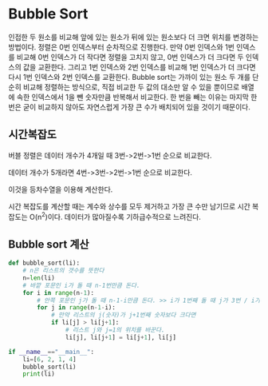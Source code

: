 # Bubble Sort

인접한 두 원소를 비교해 앞에 있는 원소가 뒤에 있는 원소보다 더 크면 위치를 변경하는 방법이다.
정렬은 0번 인덱스부터 순차적으로 진행한다. 만약 0번 인덱스와 1번 인덱스를 비교해 0번 인덱스가 더 작다면 정렬을 고치지 않고, 0번 인덱스가 더 크다면 두 인덱스의 값을 교환한다. 그리고 1번 인덱스와 2번 인덱스를 비교해 1번 인덱스가 더 크다면 다시 1번 인덱스와 2번 인덱스를 교환한다.
Bubble sort는 가까이 있는 원소 두 개를 단순히 비교해 정렬하는 방식으로, 직접 비교한 두 값의 대소만 알 수 있을 뿐이므로 배열에 속한 인덱스에서 1을 뺀 숫자만큼 반복해서 비교한다. 한 번을 빼는 이유는 마지막 한 번은 굳이 비교하지 않아도 자연스럽게 가장 큰 수가 배치되어 있을 것이기 때문이다.



## 시간복잡도

버블 정렬은 데이터 개수가 4개일 때 3번->2번->1번 순으로 비교한다.

데이터 개수가 5개라면 4번->3번->2번->1번 순으로 비교한다.

이것을 등차수열을 이용해 계산한다.

시간 복잡도를 계산할 때는 계수와 상수를 모두 제거하고 가장 큰 수만 남기므로 시간 복잡도는 O(n<sup>2</sup>)이다. 데이터가 많아질수록 기하급수적으로 느려진다.



## Bubble sort 계산

```python
def bubble_sort(li):
    # n은 리스트의 갯수를 뜻한다    
    n=len(li)
    # 바깥 포문인 i가 돌 때 n-1번만큼 돈다.
    for i in range(n-1):
        # 안쪽 포문인 j가 돌 때 n-1-i만큼 돈다. >> i가 1번째 돌 때 j가 3번 / i가 2번째 돌 때 j가 2번 / i가 3번째 돌 때 j가 1번 돌아야 하기 때문.
        for j in range(n-1-i):
            # 만약 리스트의 j(숫자)가 j+1번째 숫자보다 크다면
            if li[j] > li[j+1]:
                # 리스트 j와 j=1의 위치를 바꾼다.
                li[j], li[j+1] = li[j+1], li[j]

if __name__=="__main__":
    li=[6, 2, 1, 4]
    bubble_sort(li)
    print(li)
```

